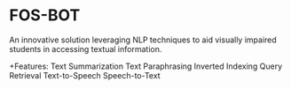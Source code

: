 # FOS-BOT

An innovative solution leveraging NLP techniques to aid visually impaired students in accessing textual information.

+Features:
Text Summarization
Text Paraphrasing
Inverted Indexing
Query Retrieval
Text-to-Speech
Speech-to-Text
